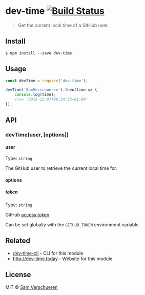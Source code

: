 # dev-time [![Build Status](https://travis-ci.org/SamVerschueren/dev-time.svg?branch=master)](https://travis-ci.org/SamVerschueren/dev-time)

> Get the current local time of a GitHub user.


## Install

```
$ npm install --save dev-time
```


## Usage

```js
const devTime = require('dev-time');

devTime('SamVerschueren').then(time => {
	console.log(time);
	//=> '2015-12-07T08:34:55+01:00'
});
```


## API

### devTime(user, [options])

#### user

Type: `string`

The GitHub user to retrieve the current local time for.

#### options

##### token

Type: `string`

GitHub [access token](https://github.com/settings/tokens/new).

Can be set globally with the `GITHUB_TOKEN` environment variable.


## Related

- [dev-time-cli](https://github.com/SamVerschueren/dev-time-cli) - CLI for this module
- http://dev-time.today - Website for this module


## License

MIT © [Sam Verschueren](http://github.com/SamVerschueren)
